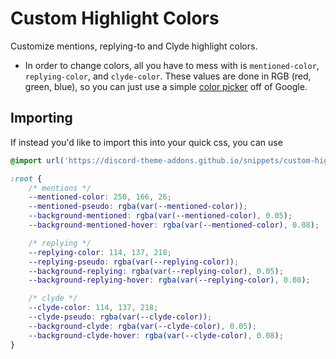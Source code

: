 # Custom Highlight Colors
Customize mentions, replying-to and Clyde highlight colors.
- In order to change colors, all you have to mess with is `mentioned-color`, `replying-color`, and `clyde-color`. These values are done in RGB (red, green, blue), so you can just use a simple [color picker](https://www.google.com/search?q=color+picker) off of Google.

## Importing
If instead you'd like to import this into your quick css, you can use
```css
@import url('https://discord-theme-addons.github.io/snippets/custom-highlight-colors/index.css');

:root {
    /* mentions */
    --mentioned-color: 250, 166, 26;
    --mentioned-pseudo: rgba(var(--mentioned-color));
    --background-mentioned: rgba(var(--mentioned-color), 0.05);
    --background-mentioned-hover: rgba(var(--mentioned-color), 0.08);

    /* replying */
    --replying-color: 114, 137, 218;
    --replying-pseudo: rgba(var(--replying-color));
    --background-replying: rgba(var(--replying-color), 0.05);
    --background-replying-hover: rgba(var(--replying-color), 0.08);

    /* clyde */
    --clyde-color: 114, 137, 218;
    --clyde-pseudo: rgba(var(--clyde-color));
    --background-clyde: rgba(var(--clyde-color), 0.05);
    --background-clyde-hover: rgba(var(--clyde-color), 0.08);
}
```
